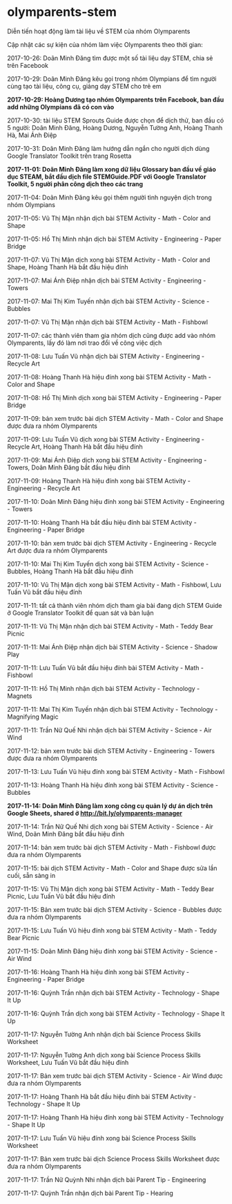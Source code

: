 # olymparents-stem
Diễn tiến hoạt động làm tài liệu về STEM của nhóm Olymparents

Cập nhật các sự kiện của nhóm làm việc Olymparents theo thời gian:

2017-10-26: Doãn Minh Đăng tìm được một số tài liệu dạy STEM, chia sẻ trên Facebook

2017-10-29: Doãn Minh Đăng kêu gọi trong nhóm Olympians để tìm người cùng tạo tài liệu, công cụ, giảng dạy STEM cho trẻ em

**2017-10-29: Hoàng Dương tạo nhóm Olymparents trên Facebook, ban đầu add những Olympians đã có con vào**

2017-10-30: tài liệu STEM Sprouts Guide được chọn để dịch thử, ban đầu có 5 người: Doãn Minh Đăng, Hoàng Dương, Nguyễn Tường Anh, Hoàng Thanh Hà, Mai Ánh Điệp

2017-10-31: Doãn Minh Đăng làm hướng dẫn ngắn cho người dịch dùng Google Translator Toolkit trên trang Rosetta

**2017-11-01: Doãn Minh Đăng làm xong dữ liệu Glossary ban đầu về giáo dục STEAM, bắt đầu dịch file STEMGuide.PDF với Google Translator Toolkit, 5 người phân công dịch theo các trang**

2017-11-04: Doãn Minh Đăng kêu gọi thêm người tình nguyện dịch trong nhóm Olympians

2017-11-05: Vũ Thị Mận nhận dịch bài STEM Activity - Math - Color and Shape

2017-11-05: Hồ Thị Minh nhận dịch bài STEM Activity - Engineering - Paper Bridge

2017-11-07: Vũ Thị Mận dịch xong bài STEM Activity - Math - Color and Shape, Hoàng Thanh Hà bắt đầu hiệu đính

2017-11-07: Mai Ánh Điệp nhận dịch bài STEM Activity - Engineering - Towers

2017-11-07: Mai Thị Kim Tuyến nhận dịch bài STEM Activity - Science - Bubbles

2017-11-07: Vũ Thị Mận nhận dịch bài STEM Activity - Math - Fishbowl

2017-11-07: các thành viên tham gia nhóm dịch cũng được add vào nhóm Olymparents, lấy đó làm nơi trao đổi về công việc dịch

2017-11-08: Lưu Tuấn Vũ nhận dịch bài STEM Activity - Engineering - Recycle Art

2017-11-08: Hoàng Thanh Hà hiệu đính xong bài STEM Activity - Math - Color and Shape

2017-11-08: Hồ Thị Minh dịch xong bài STEM Activity - Engineering - Paper Bridge

2017-11-09: bản xem trước bài dịch STEM Activity - Math - Color and Shape được đưa ra nhóm Olymparents

2017-11-09: Lưu Tuấn Vũ dịch xong bài STEM Activity - Engineering - Recycle Art, Hoàng Thanh Hà bắt đầu hiệu đính

2017-11-09: Mai Ánh Điệp dịch xong bài STEM Activity - Engineering - Towers, Doãn Minh Đăng bắt đầu hiệu đính

2017-11-09: Hoàng Thanh Hà hiệu đính xong bài STEM Activity - Engineering - Recycle Art

2017-11-10: Doãn Minh Đăng hiệu đính xong bài STEM Activity - Engineering - Towers

2017-11-10: Hoàng Thanh Hà bắt đầu hiệu đính bài STEM Activity - Engineering - Paper Bridge

2017-11-10: bản xem trước bài dịch STEM Activity - Engineering - Recycle Art được đưa ra nhóm Olymparents

2017-11-10: Mai Thị Kim Tuyến dịch xong bài STEM Activity - Science - Bubbles, Hoàng Thanh Hà bắt đầu hiệu đính

2017-11-10: Vũ Thị Mận dịch xong bài STEM Activity - Math - Fishbowl, Lưu Tuấn Vũ bắt đầu hiệu đính

2017-11-11: tất cả thành viên nhóm dịch tham gia bài đang dịch STEM Guide ở Google Translator Toolkit để quan sát và bàn luận

2017-11-11: Vũ Thị Mận nhận dịch bài STEM Activity - Math - Teddy Bear Picnic

2017-11-11: Mai Ánh Điệp nhận dịch bài STEM Activity - Science - Shadow Play

2017-11-11: Lưu Tuấn Vũ bắt đầu hiệu đính bài STEM Activity - Math - Fishbowl

2017-11-11: Hồ Thị Minh nhận dịch bài STEM Activity - Technology - Magnets

2017-11-11: Mai Thị Kim Tuyến nhận dịch bài STEM Activity - Technology - Magnifying Magic

2017-11-11: Trần Nữ Quế Nhi nhận dịch bài STEM Activity - Science - Air Wind

2017-11-12: bản xem trước bài dịch STEM Activity - Engineering - Towers được đưa ra nhóm Olymparents

2017-11-13: Lưu Tuấn Vũ hiệu đính xong bài STEM Activity - Math - Fishbowl

2017-11-13: Hoàng Thanh Hà hiệu đính xong bài STEM Activity - Science - Bubbles

**2017-11-14: Doãn Minh Đăng làm xong công cụ quản lý dự án dịch trên Google Sheets, shared ở http://bit.ly/olymparents-manager**

2017-11-14: Trần Nữ Quế Nhi dịch xong bài STEM Activity - Science - Air Wind, Doãn Minh Đăng bắt đầu hiệu đính

2017-11-14: bản xem trước bài dịch STEM Activity - Math - Fishbowl được đưa ra nhóm Olymparents

2017-11-15: bài dịch STEM Activity - Math - Color and Shape được sửa lần cuối, sẵn sàng in

2017-11-15: Vũ Thị Mận dịch xong bài STEM Activity - Math - Teddy Bear Picnic, Lưu Tuấn Vũ bắt đầu hiệu đính

2017-11-15: Bản xem trước bài dịch STEM Activity - Science - Bubbles được đưa ra nhóm Olymparents

2017-11-15: Lưu Tuấn Vũ hiệu đính xong bài STEM Activity - Math - Teddy Bear Picnic

2017-11-15: Doãn Minh Đăng hiệu đính xong bài STEM Activity - Science - Air Wind

2017-11-16: Hoàng Thanh Hà hiệu đính xong bài STEM Activity - Engineering - Paper Bridge

2017-11-16: Quỳnh Trần nhận dịch bài STEM Activity - Technology - Shape It Up

2017-11-16: Quỳnh Trần dịch xong bài STEM Activity - Technology - Shape It Up

2017-11-17: Nguyễn Tường Anh nhận dịch bài Science Process Skills Worksheet

2017-11-17: Nguyễn Tường Anh dịch xong bài Science Process Skills Worksheet, Lưu Tuấn Vũ bắt đầu hiệu đính

2017-11-17: Bản xem trước bài dịch STEM Activity - Science - Air Wind được đưa ra nhóm Olymparents

2017-11-17: Hoàng Thanh Hà bắt đầu hiệu đính bài STEM Activity - Technology - Shape It Up

2017-11-17: Hoàng Thanh Hà hiệu đính xong bài STEM Activity - Technology - Shape It Up

2017-11-17: Lưu Tuấn Vũ hiệu đính xong bài Science Process Skills Worksheet

2017-11-17: Bản xem trước bài dịch Science Process Skills Worksheet được đưa ra nhóm Olymparents

2017-11-17: Trần Nữ Quỳnh Nhi nhận dịch bài Parent Tip - Engineering

2017-11-17: Quỳnh Trần nhận dịch bài Parent Tip - Hearing
